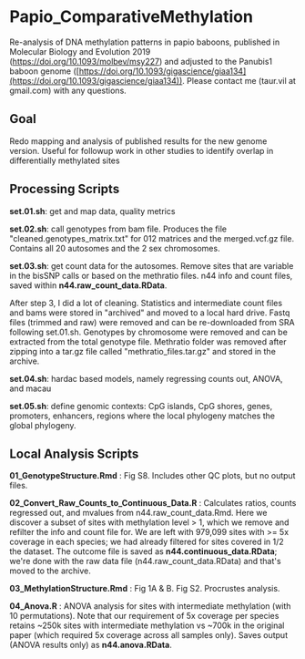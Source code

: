 # Papio_ComparativeMethylation
Re-analysis of DNA methylation patterns in papio baboons, published in Molecular Biology and Evolution 2019 (https://doi.org/10.1093/molbev/msy227) and adjusted to the Panubis1 baboon genome ([https://doi.org/10.1093/gigascience/giaa134](https://doi.org/10.1093/gigascience/giaa134)). Please contact me (taur.vil at gmail.com) with any questions. 

## Goal
Redo mapping and analysis of published results for the new genome version. 
Useful for followup work in other studies to identify overlap in differentially methylated sites

## Processing Scripts

**set.01.sh**: get and map data, quality metrics

**set.02.sh**: call genotypes from bam file. Produces the file "cleaned.genotypes_matrix.txt" for 012 matrices and the merged.vcf.gz file. Contains all 20 autosomes and the 2 sex chromosomes. 

**set.03.sh**: get count data for the autosomes. Remove sites that are variable in the bisSNP calls or based on the methratio files. n44 info and count files, saved within **n44.raw_count_data.RData**.

After step 3, I did a lot of cleaning. Statistics and intermediate count files and bams were stored in "archived" and moved to a local hard drive. Fastq files (trimmed and raw) were removed and can be re-downloaded from SRA following set.01.sh. Genotypes by chromosome were removed and can be extracted from the total genotype file. Methratio folder was removed after zipping into a tar.gz file called "methratio_files.tar.gz" and stored in the archive. 

**set.04.sh**: hardac based models, namely regressing counts out, ANOVA, and macau

**set.05.sh**: define genomic contexts: CpG islands, CpG shores, genes, promoters, enhancers, regions where the local phylogeny matches the global phylogeny. 


## Local Analysis Scripts

**01_GenotypeStructure.Rmd** : Fig S8. Includes other QC plots, but no output files. 

**02_Convert_Raw_Counts_to_Continuous_Data.R** : Calculates ratios, counts regressed out, and mvalues from n44.raw_count_data.Rmd. Here we discover a subset of sites with methylation level > 1, which we remove and refilter the info and count file for. We are left with 979,099 sites with >= 5x coverage in each species; we had already filtered for sites covered in 1/2 the dataset. The outcome file is saved as **n44.continuous_data.RData**; we're done with the raw data file (n44.raw_count_data.RData) and that's moved to the archive. 

**03_MethylationStructure.Rmd** : Fig 1A & B. Fig S2. Procrustes analysis. 

**04_Anova.R** : ANOVA analysis for sites with intermediate methylation (with 10 permutations). Note that our requirement of 5x coverage per species retains ~250k sites with intermediate methylation vs ~700k in the original paper (which required 5x coverage across all samples only). Saves output (ANOVA results only) as **n44.anova.RData**.
